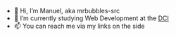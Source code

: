 - 👋 Hi, I’m Manuel, aka mrbubbles-src
- 🌱 I’m currently studying Web Development at the [DCI](https://github.com/DigitalCareerInstitute)
- 📫 You can reach me via my links on the side

<!---
mrbubbles-src/mrbubbles-src is a ✨ special ✨ repository because its `README.md` (this file) appears on your GitHub profile.
You can click the Preview link to take a look at your changes.
--->
